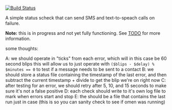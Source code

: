 [![Build Status](https://travis-ci.org/anoxic/omen.svg?branch=master)](https://travis-ci.org/anoxic/omen)

A simple status scheck that can send SMS and text-to-speach calls on failure.

**Note:** this is in progress and not yet fully functioning. See [TODO](TODO) for more information.


some thoughts:

A: we should operate in "ticks" from each error,
   which will in this case be 60 second blips
   this will allow us to just operate with
   `($blips - $delay) % $minutes == 0`
   to test if a message needs to be sent to
   a contact
B: we should store a status file containing the
   timestamp of the last error, and then subtract
   the current timestamp + divide to get the blip
   we're on right now
C: after testing for an error, we should retry
   after 5, 10, and 15 seconds to make sure it's
   not a false positive
D: each check should write to it's own log file
   to mark when errors start and stop
E: the should be a file that contains the last
   run just in case (this is so you can sanity
   check to see if omen was running)
